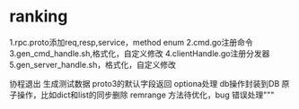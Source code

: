 # ranking

1.rpc.proto添加req,resp,service，method enum
2.cmd.go注册命令
3.gen_cmd_handle.sh,格式化，自定义修改
4.clientHandle.go注册分发器
5.gen_server_handle.sh，格式化，自定义修改

协程退出 生成测试数据
proto3的默认字段返回 optiona处理
db操作封装到DB
原子操作，比如dict和list的同步删除
remrange 方法待优化，bug
错误处理"""
